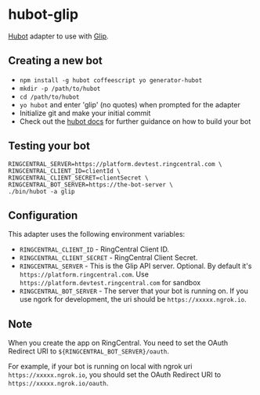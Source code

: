 # hubot-glip

[Hubot](https://hubot.github.com/) adapter to use with [Glip](https://glip.com/).


## Creating a new bot

- `npm install -g hubot coffeescript yo generator-hubot`
- `mkdir -p /path/to/hubot`
- `cd /path/to/hubot`
- `yo hubot` and enter 'glip' (no quotes) when prompted for the adapter
- Initialize git and make your initial commit
- Check out the [hubot docs](https://github.com/github/hubot/tree/master/docs) for further guidance on how to build your bot


## Testing your bot

```
RINGCENTRAL_SERVER=https://platform.devtest.ringcentral.com \
RINGCENTRAL_CLIENT_ID=clientId \
RINGCENTRAL_CLIENT_SECRET=clientSecret \
RINGCENTRAL_BOT_SERVER=https://the-bot-server \
./bin/hubot -a glip
```


## Configuration

This adapter uses the following environment variables:

- `RINGCENTRAL_CLIENT_ID` - RingCentral Client ID.
- `RINGCENTRAL_CLIENT_SECRET` - RingCentral Client Secret.
- `RINGCENTRAL_SERVER` - This is the Glip API server. Optional. By default it's `https://platform.ringcentral.com`. Use `https://platform.devtest.ringcentral.com` for sandbox
- `RINGCENTRAL_BOT_SERVER` - The server that your bot is running on. If you use ngork for development, the uri should be `https://xxxxx.ngrok.io`.


## Note

When you create the app on RingCentral. You need to set the OAuth Redirect URI to `${RINGCENTRAL_BOT_SERVER}/oauth`.

For example, if your bot is running on local with ngrok uri `https://xxxxx.ngrok.io`, you should set the OAuth Redirect URI to `https://xxxxx.ngrok.io/oauth`.
